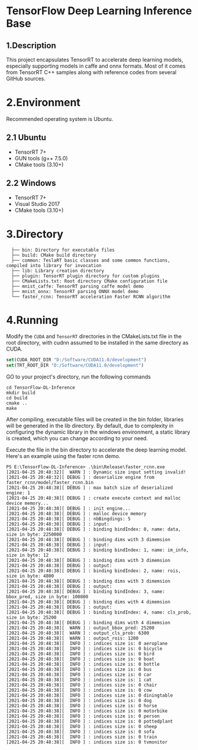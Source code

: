 
# TensorFlow Deep Learning Inference Base

## 1.Description
This project encapsulates TensorRT to accelerate deep learning models, especially supporting models in caffe and onnx formats. Most of it comes from TensorRT C++ samples along with reference codes from several GitHub sources.

# 2.Environment

Recommended operating system is Ubuntu.

## 2.1 Ubuntu

* TensorRT 7+
* GUN tools (g++ 7.5.0)
* CMake tools (3.10+)

## 2.2 Windows

* TensorRT 7+
* Visual Studio 2017
* CMake tools (3.10+)

# 3.Directory

```
  ├── bin: Directory for executable files
  ├── build: CMake build directory
  ├── common: TeslaRT basic classes and some common functions, compiled into library for invocation
  ├── lib: Library creation directory
  ├── plugin: TensorRT plugin directory for custom plugins
  ├── CMakeLists.txt: Root directory CMake configuration file
  ├── mnist_caffe: TensorRT parsing caffe model demo
  ├── mnist_onnx: TensorRT parsing ONNX model demo
  └── faster_rcnn: TensorRT acceleration Faster RCNN algorithm
```

# 4.Running

Modify the `CUDA` and `TensorRT` directories in the CMakeLists.txt file in the root directory, with cudnn assumed to be installed in the same directory as CUDA.

```cmake
set(CUDA_ROOT_DIR "D:/Software/CUDA11.0/development")
set(TRT_ROOT_DIR "D:/Software/CUDA11.0/development")
```

GO to your project's directory, run the following commands

```shell
cd TensorFlow-DL-Inference
mkdir build
cd build
cmake ..
make
```

After compiling, executable files will be created in the bin folder, libraries will be generated in the lib directory. By default, due to complexity in configuring the dynamic library in the windows environment, a static library is created, which you can change according to your need.

Execute the file in the bin directory to accelerate the deep learning model. Here's an example using the faster rcnn demo.

```shell
PS E:\TensorFlow-DL-Inference> .\bin\Release\faster_rcnn.exe
[2021-04-25 20:48:32][  WARN ] : Dynamic size input setting invalid!
[2021-04-25 20:48:32][ DEBUG ] : deserialize engine from faster_rcnn/model/faster_rcnn.bin
[2021-04-25 20:48:38][ DEBUG ] : max batch size of deserialized engine: 1
[2021-04-25 20:48:38][ DEBUG ] : create execute context and malloc device memory...
[2021-04-25 20:48:38][ DEBUG ] : init engine...
[2021-04-25 20:48:38][ DEBUG ] : malloc device memory
[2021-04-25 20:48:38][ DEBUG ] : nbBingdings: 5
[2021-04-25 20:48:38][ DEBUG ] : input: 
[2021-04-25 20:48:38][ DEBUG ] : binding bindIndex: 0, name: data, size in byte: 2250000
[2021-04-25 20:48:38][ DEBUG ] : binding dims with 3 dimemsion
[2021-04-25 20:48:38][ DEBUG ] : input: 
[2021-04-25 20:48:38][ DEBUG ] : binding bindIndex: 1, name: im_info, size in byte: 12  
[2021-04-25 20:48:38][ DEBUG ] : binding dims with 3 dimemsion
[2021-04-25 20:48:38][ DEBUG ] : output: 
[2021-04-25 20:48:38][ DEBUG ] : binding bindIndex: 2, name: rois, size in byte: 4800
[2021-04-25 20:48:38][ DEBUG ] : binding dims with 3 dimemsion
[2021-04-25 20:48:38][ DEBUG ] : output:
[2021-04-25 20:48:38][ DEBUG ] : binding bindIndex: 3, name: bbox_pred, size in byte: 100800
[2021-04-25 20:48:38][ DEBUG ] : binding dims with 4 dimemsion
[2021-04-25 20:48:38][ DEBUG ] : output:
[2021-04-25 20:48:38][ DEBUG ] : binding bindIndex: 4, name: cls_prob, size in byte: 25200
[2021-04-25 20:48:38][ DEBUG ] : binding dims with 4 dimemsion
[2021-04-25 20:48:38][  WARN ] : output_bbox_pred: 25200
[2021-04-25 20:48:38][  WARN ] : output_cls_prob: 6300
[2021-04-25 20:48:38][  WARN ] : output_rois: 1200
[2021-04-25 20:48:38][  INFO ] : indices size is: 0 aeroplane
[2021-04-25 20:48:38][  INFO ] : indices size is: 0 bicycle
[2021-04-25 20:48:38][  INFO ] : indices size is: 0 bird
[2021-04-25 20:48:38][  INFO ] : indices size is: 0 boat
[2021-04-25 20:48:38][  INFO ] : indices size is: 0 bottle
[2021-04-25 20:48:38][  INFO ] : indices size is: 0 bus
[2021-04-25 20:48:38][  INFO ] : indices size is: 0 car
[2021-04-25 20:48:38][  INFO ] : indices size is: 1 cat
[2021-04-25 20:48:38][  INFO ] : indices size is: 0 chair
[2021-04-25 20:48:38][  INFO ] : indices size is: 0 cow
[2021-04-25 20:48:38][  INFO ] : indices size is: 0 diningtable
[2021-04-25 20:48:38][  INFO ] : indices size is: 0 dog
[2021-04-25 20:48:38][  INFO ] : indices size is: 0 horse
[2021-04-25 20:48:38][  INFO ] : indices size is: 0 motorbike
[2021-04-25 20:48:38][  INFO ] : indices size is: 0 person
[2021-04-25 20:48:38][  INFO ] : indices size is: 0 pottedplant
[2021-04-25 20:48:38][  INFO ] : indices size is: 0 sheep
[2021-04-25 20:48:38][  INFO ] : indices size is: 0 sofa
[2021-04-25 20:48:38][  INFO ] : indices size is: 0 train
[2021-04-25 20:48:38][  INFO ] : indices size is: 0 tvmonitor
```